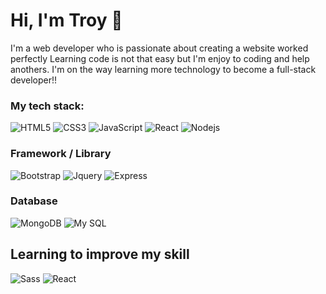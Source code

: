 # Hi, I'm Troy 👋

I'm a web developer who is passionate about creating a website worked perfectly
Learning code is not that easy but I'm enjoy to coding and help anothers. I'm on the way learning more technology to become a full-stack developer!!

### My tech stack: 
![HTML5](https://img.shields.io/badge/-HTML5-%23E44D27?style=flat-square&logo=html5&logoColor=ffffff)
![CSS3](https://img.shields.io/badge/-CSS3-%231572B6?style=flat-square&logo=css3)
![JavaScript](https://img.shields.io/badge/-JavaScript-%23F7DF1C?style=flat-square&logo=javascript&logoColor=000000&labelColor=%23F7DF1C&color=%23FFCE5A)
![React](https://img.shields.io/badge/-React-%23282C34?style=flat-square&logo=react)
![Nodejs](https://img.shields.io/badge/-Nodejs-black?style=flat-square&logo=Node.js)


### Framework / Library
![Bootstrap](https://img.shields.io/badge/-Bootstrap-%23282C34?style=flat-square&logo=bootstrap)
![Jquery](https://img.shields.io/badge/-Jquery-%23282C34?style=flat-square&logo=jquery)
![Express](https://img.shields.io/badge/-Express-%23282C34?style=flat-square&logo=express)

### Database 
![MongoDB](https://img.shields.io/badge/-MongoDB-336791?style=flat-square&logo=mongodb)
![My SQL](http://img.shields.io/badge/-MySQL-%23282C34?style=flat-square&logo=mysql)

## Learning to improve my skill
![Sass](http://img.shields.io/badge/-Sass-CC2927?style=flat-square&logo=sass)
![React](https://img.shields.io/badge/-React-%23282C34?style=flat-square&logo=react)
